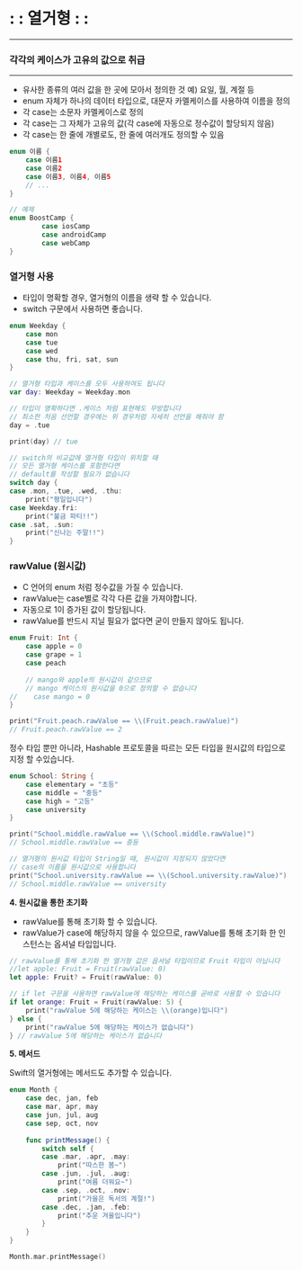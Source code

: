 # : : 열거형 : :

------

### 각각의 케이스가 고유의 값으로 취급

------

- 유사한 종류의 여러 값을 한 곳에 모아서 정의한 것 예) 요일, 월, 계절 등
- enum 자체가 하나의 데이터 타입으로, 대문자 카멜케이스를 사용하여 이름을 정의
- 각 case는 소문자 카멜케이스로 정의
- 각 case는 그 자체가 고유의 값(각 case에 자동으로 정수값이 할당되지 않음)
- 각 case는 한 줄에 개별로도, 한 줄에 여러개도 정의할 수 있음

```swift
enum 이름 {
	case 이름1
	case 이름2
	case 이름3, 이름4, 이름5
	// ...
}

// 예제
enum BoostCamp {
        case iosCamp
        case androidCamp
        case webCamp
}
```

### **열거형 사용**

- 타입이 명확할 경우, 열거형의 이름을 생략 할 수 있습니다.
- switch 구문에서 사용하면 좋습니다.

```swift
enum Weekday {
    case mon
    case tue
    case wed
    case thu, fri, sat, sun
}

// 열거형 타입과 케이스를 모두 사용하여도 됩니다
var day: Weekday = Weekday.mon

// 타입이 명확하다면 .케이스 처럼 표현해도 무방합니다
// 최소한 처음 선언할 경우에는 위 경우처럼 자세히 선언을 해줘야 함
day = .tue

print(day) // tue

// switch의 비교값에 열거형 타입이 위치할 때
// 모든 열거형 케이스를 포함한다면
// default를 작성할 필요가 없습니다
switch day {
case .mon, .tue, .wed, .thu:
    print("평일입니다")
case Weekday.fri:
    print("불금 파티!!")
case .sat, .sun:
    print("신나는 주말!!")
}
```

### **rawValue (원시값)**

- C 언어의 enum 처럼 정수값을 가질 수 있습니다.
- rawValue는 case별로 각각 다른 값을 가져야합니다.
- 자동으로 1이 증가된 값이 할당됩니다.
- rawValue를 반드시 지닐 필요가 없다면 굳이 만들지 않아도 됩니다.

```swift
enum Fruit: Int {
    case apple = 0
    case grape = 1
    case peach
    
    // mango와 apple의 원시값이 같으므로 
    // mango 케이스의 원시값을 0으로 정의할 수 없습니다
//    case mango = 0
}

print("Fruit.peach.rawValue == \\(Fruit.peach.rawValue)")
// Fruit.peach.rawValue == 2
```

정수 타입 뿐만 아니라, Hashable 프로토콜을 따르는 모든 타입을 원시값의 타입으로 지정 할 수있습니다.

```swift
enum School: String {
    case elementary = "초등"
    case middle = "중등"
    case high = "고등"
    case university
}

print("School.middle.rawValue == \\(School.middle.rawValue)")
// School.middle.rawValue == 중등

// 열거형의 원시값 타입이 String일 때, 원시값이 지정되지 않았다면
// case의 이름을 원시값으로 사용합니다
print("School.university.rawValue == \\(School.university.rawValue)")
// School.middle.rawValue == university
```

**4. 원시값을 통한 초기화**

- rawValue를 통해 초기화 할 수 있습니다.
- rawValue가 case에 해당하지 않을 수 있으므로, rawValue를 통해 초기화 한 인스턴스는 옵셔널 타입입니다.

```swift
// rawValue를 통해 초기화 한 열거형 값은 옵셔널 타입이므로 Fruit 타입이 아닙니다
//let apple: Fruit = Fruit(rawValue: 0)
let apple: Fruit? = Fruit(rawValue: 0)

// if let 구문을 사용하면 rawValue에 해당하는 케이스를 곧바로 사용할 수 있습니다
if let orange: Fruit = Fruit(rawValue: 5) {
    print("rawValue 5에 해당하는 케이스는 \\(orange)입니다")
} else {
    print("rawValue 5에 해당하는 케이스가 없습니다")
} // rawValue 5에 해당하는 케이스가 없습니다
```

**5. 메서드**

Swift의 열거형에는 메서드도 추가할 수 있습니다.

```swift
enum Month {
    case dec, jan, feb
    case mar, apr, may
    case jun, jul, aug
    case sep, oct, nov
    
    func printMessage() {
        switch self {
        case .mar, .apr, .may:
            print("따스한 봄~")
        case .jun, .jul, .aug:
            print("여름 더워요~")
        case .sep, .oct, .nov:
            print("가을은 독서의 계절!")
        case .dec, .jan, .feb:
            print("추운 겨울입니다")
        }
    }
}

Month.mar.printMessage()
```